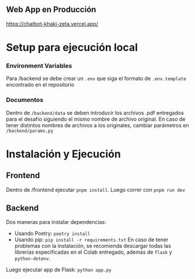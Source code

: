 ## Web App en Producción
https://chatbot-khaki-zeta.vercel.app/

# Setup para ejecución local

### Environment Variables

Para /backend se debe crear un ```.env``` que siga el formato de ```.env.template``` encontrado en el repositorio

### Documentos
Dentro de ```/backend/data``` se deben introducir los archivos .pdf entregados para el desafío siguiendo el mismo nombre de archivo original. En caso de tener distintos nombres de archivos a los originales, cambiar parámetros en ```/backend/params.py```



# Instalación y Ejecución
## Frontend

Dentro de /frontend ejecutar ```pnpm install```. Luego correr con ```pnpm run dev```

## Backend

Dos maneras para instalar dependencias:
* Usando Poetry: ```poetry install```
* Usando pip: ```pip install -r requirements.txt```
En caso de tener problemas con la instalación, se recomienda descargar todas las librerías especificadas en el Colab entregado, además de ```flask``` y ```python-dotenv```.

Luego ejecutar app de Flask: ```python app.py```



